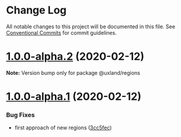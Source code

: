 # Change Log

All notable changes to this project will be documented in this file.
See [Conventional Commits](https://conventionalcommits.org) for commit guidelines.

# [1.0.0-alpha.2](https://github.com/uxland/uxland/compare/@uxland/regions@1.0.0-alpha.1...@uxland/regions@1.0.0-alpha.2) (2020-02-12)

**Note:** Version bump only for package @uxland/regions





# [1.0.0-alpha.1](https://github.com/uxland/uxland/compare/@uxland/regions@1.0.0-alpha.0...@uxland/regions@1.0.0-alpha.1) (2020-02-12)


### Bug Fixes

* first approach of new regions ([3cc5fec](https://github.com/uxland/uxland/commit/3cc5fec9eeee9e7f6f6109fe04b10331ecb9cd51))
